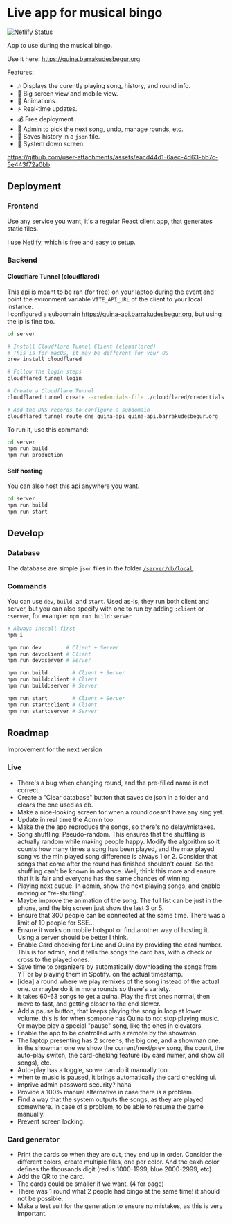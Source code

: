 # Live app for musical bingo

[![Netlify Status](https://api.netlify.com/api/v1/badges/f82f2426-9320-448b-81cb-fbae7bbc44e1/deploy-status)](https://app.netlify.com/sites/quina-musical-barrakudes/deploys)

App to use during the musical bingo.

Use it here: <https://quina.barrakudesbegur.org>

Features:

- 🎶 Displays the curently playing song, history, and round info.
- 📱 Big screen view and mobile view.
- 🌠 Animations.
- ⚡️ Real-time updates.
- 💰 Free deployment.
- 🎯 Admin to pick the next song, undo, manage rounds, etc.
- 📄 Saves history in a `json` file.
- 🦖 System down screen.

<https://github.com/user-attachments/assets/eacd44d1-6aec-4d63-bb7c-5e443f72a0bb>

## Deployment

### Frontend

Use any service you want, it's a regular React client app, that generates static files.

I use [Netlify](https://app.netlify.com/sites/quina-musical-barrakudes/deploys), which is free and easy to setup.

### Backend

#### Cloudflare Tunnel (cloudflared)

This api is meant to be ran (for free) on your laptop during the event and point the evironment variable `VITE_API_URL` of the client to your local instance. \
I configured a subdomain <https://quina-api.barrakudesbegur.org>, but using the ip is fine too.

```zsh
cd server

# Install Cloudflare Tunnel Client (cloudflared)
# This is for macOS, it may be different for your OS
brew install cloudflared

# Follow the login steps
cloudflared tunnel login

# Create a Cloudflare Tunnel
cloudflared tunnel create --credentials-file ./cloudflared/credentials.json quina-api

# Add the DNS records to configure a subdomain
cloudflared tunnel route dns quina-api quina-api.barrakudesbegur.org
```

To run it, use this command:

```zsh
cd server
npm run build
npm run production
```

#### Self hosting

You can also host this api anywhere you want.

```zsh
cd server
npm run build
npm run start
```

## Develop

### Database

The database are simple `json` files in the folder [`/server/db/local`](/server/db/local).

### Commands

You can use `dev`, `build`, and `start`. Used as-is, they run both client and server, but you can also specify with one to run by adding `:client` or `:server`, for example: `npm run build:server`

```zsh
# Always install first
npm i

npm run dev        # Client + Server
npm run dev:client # Client
npm run dev:server # Server

npm run build        # Client + Server
npm run build:client # Client
npm run build:server # Server

npm run start        # Client + Server
npm run start:client # Client
npm run start:server # Server

```

## Roadmap

Improvement for the next version

### Live

- There's a bug when changing round, and the pre-filled name is not correct.
- Create a "Clear database" button that saves de json in a folder and clears the one used as db.
- Make a nice-looking screen for when a round doesn't have any sing yet.
- Update in real time the Admin too.
- Make the the app reproduce the songs, so there's no delay/mistakes.
- Song shuffling: Pseudo-random. This ensures that the shuffling is actually random while making people happy. Modify the algorithm so it counts how many times a song has been played, and the max played song vs the min played song difference is always 1 or 2. Consider that songs that come after the round has finished shouldn't count. So the shuffling can't be known in advance. Well, think this more and ensure that it is fair and everyone has the same chances of winning.
- Playing next queue. In admin, show the next playing songs, and enable moving or "re-shufling".
- Maybe improve the animation of the song. The full list can be just in the phone, and the big screen just show the last 3 or 5.
- Ensure that 300 people can be connected at the same time. There was a limit of 10 people for SSE...
- Ensure it works on mobile hotspot or find another way of hosting it. Using a server should be better I think.
- Enable Card checking for Line and Quina by providing the card number. This is for admin, and it tells the songs the card has, with a check or cross to the played ones.
- Save time to organizers by automatically downloading the songs from YT or by playing them in Spotify. on the actual timestamp.
- [idea] a round where we play remixes of the song instead of the actual one. or maybe do it in more rounds so there's variety.
- it takes 60-63 songs to get a quina. Play the first ones normal, then move to fast, and getting closer to the end slower.
- Add a pause button, that keeps playing the song in loop at lower volume. this is for when someone has Quina to not stop playing music. Or maybe play a special "pause" song, like the ones in elevators.
- Enable the app to be controlled with a remote by the showman.
- The laptop presenting has 2 screens, the big one, and a showman one. in the showman one we show the current/next/prev song, the count, the auto-play switch, the card-cheking feature (by card numer, and show all songs), etc.
- Auto-play has a toggle, so we can do it manually too.
- when te music is paused, it brings automatically the card checking ui.
- imprive admin password security? haha
- Provide a 100% manual alternative in case there is a problem.
- Find a way that the system outputs the songs, as they are played somewhere. In case of a problem, to be able to resume the game manually.
- Prevent screen locking.

### Card generator

- Print the cards so when they are cut, they end up in order. Consider the different colors, create multiple files, one per color. And the eaxh color defines the thousands digit (red is 1000-1999, blue 2000-2999, etc)
- Add the QR to the card.
- The cards could be smaller if we want. (4 for page)
- There was 1 round what 2 people had bingo at the same time! it should not be possible.
- Make a test suit for the generation to ensure no mistakes, as this is very important.
